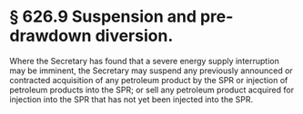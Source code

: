 # § 626.9   Suspension and pre-drawdown diversion.

Where the Secretary has found that a severe energy supply interruption may be imminent, the Secretary may suspend any previously announced or contracted acquisition of any petroleum product by the SPR or injection of petroleum products into the SPR; or sell any petroleum product acquired for injection into the SPR that has not yet been injected into the SPR.






